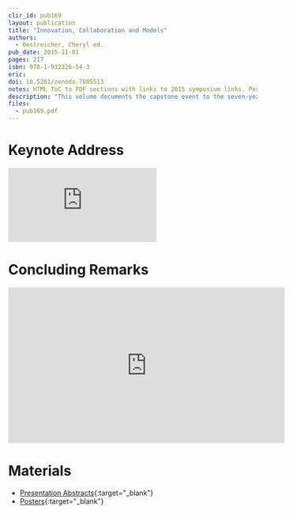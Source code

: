 ```yaml
---
clir_id: pub169
layout: publication
title: "Innovation, Collaboration and Models"
authors: 
  - Oestreicher, Cheryl ed.
pub_date: 2015-11-01
pages: 217
isbn: 978-1-932326-54-3
eric:
doi: 10.5281/zenodo.7805513
notes: HTML ToC to PDF sections with links to 2015 symposium links. Posters should be migrated to Zenodo and create an archival version of the symposium.
description: "This volume documents the capstone event to the seven-year [Cataloging Hidden Special Collections and Archives program](https://www.clir.org/hiddencollections/), funded by The Andrew W. Mellon Foundation. The two-day symposium and unconference brought together more than 180 participants, including many past and current grant recipients. In the proceedings, more than 20 symposium presenters examine inter-institutional collaboration, student and faculty involvement, cataloging, arrangement and description, audiovisual collections, science collections, and outreach."
files:
  - pub169.pdf
---
```


# Keynote Address

<div class="ratio ratio-16x9">
<iframe src="https://www.youtube.com/embed/-fr08CToy2E" title="YouTube video player" frameborder="0" allow="accelerometer; autoplay; clipboard-write; encrypted-media; gyroscope; picture-in-picture; web-share" allowfullscreen></iframe>
</div>

# Concluding Remarks

<div class="ratio ratio-16x9">
<iframe width="560" height="315" src="https://www.youtube.com/embed/YecaHMYQel0" title="YouTube video player" frameborder="0" allow="accelerometer; autoplay; clipboard-write; encrypted-media; gyroscope; picture-in-picture; web-share" allowfullscreen></iframe>
</div>

# Materials

* [Presentation Abstracts](https://www.clir.org/hiddencollections/2015-symposium-unconference/symposium-abstracts/){:target="_blank"}
* [Posters](https://www.clir.org/hiddencollections/2015-symposium-unconference/poster/){:target="_blank"}